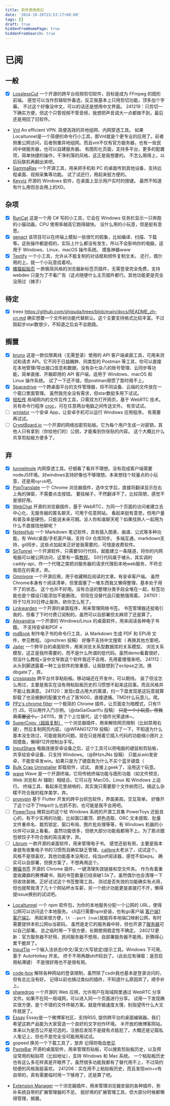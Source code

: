```yaml
---
title: 软件使用简记
date: '2024-10-26T23:53:17+08:00'
tags: []
draft: true
hiddenFromHomePage: true
hiddenFromSearch: true
---
```


# 已阅

## 一般

- [x] [LosslessCut](https://github.com/mifi/lossless-cut)
    一个开源的跨平台视频剪切软件，目标是成为 FFmpeg 的图形前端。
    感觉可以当作剪辑软件备选，反正我基本上只用剪切功能，顶多加个字幕。
    不过这个好像没中文，可以的话还是想用中文界面。
    241219：只剪切一下确实方便，但这个只管视频不管音频，我想把声音调大一点都做不到，最后还是用回了旧软件。
- [Vnt](https://github.com/vnt-dev/vnt)
    An efficient VPN. 简便高效的异地组网、内网穿透工具。
    如果Localtunnel是一个简便的命令行小工具，那Vnt就是个更专业的应用了。前者侧重公网访问，后者侧重异地组网。而且vnt不仅有官方服务器，也有一些民间中继服务器，也可以自建服务器。
    有图形化页面，支持多平台，更多的配置项，简单快捷的操作，干净利落的风格，这正是我想要的。
    不怎么用得上，以后玩联机再翻出来吧。
- [GammaRay](https://github.com/RGAA-Software/GammaRay/blob/master/docs/Readme_CN.md)
    一个开源工具，用来把手机和 PC 的桌面传到其他设备，支持远程桌面、视频采集等功能。
    试了试还行，用起来挺方便的。
- [Keyviz](https://github.com/mulaRahul/keyviz)
    开源的 Windows 软件，在桌面上显示用户实时的按键。
    最然不知道有什么用但总会用上的XD。

## 杂项

- [x] [RunCat](hellogithub.com/repository/7c37c2e3bf3142e7bf5891f5070e3606)
    这是一个用 C# 写的小工具，它会在 Windows 任务栏显示一只奔跑的小猫动画，CPU 使用率越高它跑得越快。
    没什么用的小玩意，但是挺有意思。
- [x] [genact](https://hellogithub.com/repository/6a78a0168ffc4a9f931b0ac1983aea9f)
    该项目可以在终端上模拟一些很忙的假象，比如编译、扫描、下载等。这些操作都是假的，实际上什么都没有发生，所以不会影响你的电脑，适用于 Windows、Linux、macOS 操作系统。
    摸鱼神器www
- [x] [Textify](https://github.com/m417z/Textify)
    一个小工具，允许从不能复制的对话框和控件复制文本。
    还行，偶尔用的上。就一个小玩意挂着呗。
- [x] [橘猫起始页](http://jvmao.net/)
    一款极简风格的浏览器新标签页插件，无需登录完全免费，支持 webdev
    只是为了不看广告（这点随便什么主页插件都行。其他功能更是完全没用过（摊手）

## 待定

- [x] treex
    <https://github.com/shiquda/treex/blob/main/docs/README_zh-cn.md>
    确实想要一个文件树功能代替默认。这个主要支持格式比较丰富。不过刚起步star数很少，不知道之后会不会跑路。

## 搁置

- [x] [bruno](https://github.com/usebruno/bruno)
    这是一款仅限离线（无需登录）使用的 API 客户端桌面工具，可用来测试和请求 API。它不同于日益臃肿、同类型的 Postman 等工具，你可以直接在本地管理/导出接口信息和数据，没有杂七杂八的账号管理、云同步等功能，简单直接、开箱即用的 API 客户端，适用于 Windows、macOS 和 Linux 操作系统。
    试了一下还不错，但postman用惯了暂时用不上。
- [x] [Spacedrive](https://www.spacedrive.com/)
    一个跨桌面平台的文件管理器，将不同设备、云端的文件放在一个窗口里面管理。
    虽然我完全没有需求，但star数挺多用下试试。
- [x] [轻松传](https://easychuan.cn/)
    局域网内的文件互传工具，只需双方打开网页，基于 WebRTC 技术。
    另有命令行程序 [croc](https://github.com/schollz/croc)，可在任意两台电脑之间传送文件。
    有空试试。
- [ ] [winlator](https://github.com/brunodev85/winlator)
    一个安卓 App，让安卓手机可以运行 Windows 应用程序。
    有需要再试试。
- [ ] [CryptBoard.io](https://cryptboard.io/)
    一个开源的网络加密剪贴板。它为每个用户生成一对密钥，其他人只有拿到（你给他们的）公钥，才能看到你张贴的内容。
        这个大概比什么共享剪贴板方便多了。

## 弃

- [x] [tunnelmole](https://tunnelmole.com/)
    内网穿透工具。仔细看了看并不理想。没有现成客户端需要nodeJS环境。对windows支持好像也不够理想。本来想找个轻量点的小玩意，还是用`ngrok`吧。
- [x] [PopTranslate](https://github.com/wa008/PopTranslate)
    一个 Chrome 浏览器插件，选中文字后，直接将翻译显示在右上角的弹窗，不需要点击按钮。
    要挂梯子，不然翻译不了。比较简陋，感觉不是很好用。
- [x] [WebChat](https://github.com/molvqingtai/WebChat)
    开源的浏览器插件，基于 WebRTC，为同一个页面的访问者建立去中心化、无服务器的匿名聊天，可用于任意网站。
    看起来挺有意思，但用户量和普及率是硬伤，只能说未来可期。没人你和谁聊天呢？如果找熟人一起用为什么不直接找他聊呢？
- [x] [NotesHub](https://about.noteshub.app/)
    一个 Markdown 笔记软件，具有插入图表、曲谱、公式等多种功能，有 Web/桌面/手机客户端，支持 Git 仓库同步。
    多端互通，markdown支持，git同步，这些点加起来正好是我需要的，可惜是收费软件。
- [x] [SirTunnel](https://github.com/anderspitman/SirTunnel)
    一个开源软件，只需要50行代码，就能建立一条隧道，将你的内网电脑可以被公网访问，这里有一篇[教程](https://eighty-twenty.org/2023/01/27/sirtunnel-personal-ngrok)。
    50行代码属于噱头，其实调的caddy-api，作一个代理之类把对服务器的请求代理到本地web服务，不符合我现在的需求，弃。
- [x] [Omnivore](https://omnivore.app)
    一个开源应用，用于收藏稍后阅读的文章。有安卓客户端。
    虽然Chrome本身有个阅读清单，但里面塞了一堆东西我又懒得整理，基本处于用不了的状态。
    这个也并不好用。没有合适的整理分类手段全堆在一起，标签功能也是个摆设只能添加不能删改。
    但现在没替代品只能勉强用着。
    241101：将于12月30日停止服务。欸你怎么死了。
- [x] [Linkwarden](https://github.com/linkwarden/linkwarden)
    一个开源的桌面程序，用来管理网络书签。
    书签管理器还挺吸引我的，但看了下时付费订阅制的。虽然可以自部署但太麻烦了还是算了。
- [x] [Alexandria](https://github.com/btpf/Alexandria)
    一个开源的 Windows/Linux 的桌面软件，用来阅读各种电子书籍。
    不支持安卓和PDF ×
- [x] [mdBook](https://github.com/rust-lang/mdBook)
    制作电子书的命令行工具，从 Markdown 生成 PDF 和 EPUB 文件，参见教程。（@mzhren 投稿）
    好像不支持中文搜索（ 再换其他方案吧。
- [x] [Jailer](https://github.com/Wisser/Jailer)
    一个跨平台的桌面软件，用来浏览关系型数据库的关系模型。
    浏览关系模型，这正是我所需要的，而不是什么所谓的低代码。虽然demo看着很好，但没什么教程+没中文导致这个软件我还不会用，先用着慢慢来吧。
    241112：从头到脚透露着一种工业软件的笨重感，让我联想到了eclipse之流。换dbgate了，弃。
- [x] [crosspaste](https://crosspaste.com/)
    跨平台共享粘贴板。移动端还在开发中，可以期待。
    装了但没怎么用过，主要是我实在没有用粘贴板历史的习惯想不起来这回事。而且风格并不能让我满意。
    241120：发现c盘占用大的离谱，扫一下盘发现是这玩意就算卸载了也没被删的配置文件占了我160G，直接逮捕。TMD什么玩意儿，爬。
- [x] [PPz's chrome filter](https://github.com/ppz-pro/chrome-filter)
    一个极简的 Chrome 插件，让页面变为暗模式，只有11行 JS，可以用作入门示例。（@daGaiGuanYu 投稿）
    ~~只是一个小玩意，但我真需要这个。~~
    241115，换了个上位替代，这个插件光荣退休~。
- [x] [SuperCopy（超级复制）](https://enablecopy.com/)
    一个浏览器插件，用来解除网页限制（比如禁用右键），然后复制网页内容。（@WFANG12719 投稿）
    试了一下，不知道为什么基本没生效过，可能是我的问题。现在只是用着它插入代码的功能缩小图片上班摸鱼，懒得f12开控制台手写。
- [x] [InputShare](https://github.com/BHznJNs/InputShare)
    电脑连接安卓设备之后，这个工具可以把电脑的键鼠和剪贴板，共享给安卓设备，只支持 Windows。（@BHznJNs 投稿）
    只能从win发安卓，不能安卓发win。如果只是为了键盘我为什么不买个蓝牙键盘（
- [x] [Bulk Crap Uninstaller](https://github.com/Klocman/Bulk-Crap-Uninstaller)
    卸载软件，试试。
    直接上geek了，没用这个玩意。
- [x] [wave](https://github.com/wavetermdev/waveterm)
    Wave 是一个开源终端，它将传统终端功能与图形功能（如文件预览、Web 浏览和 AI 辅助）相结合。它可以在 MacOS、Linux 和 Windows 上运行。
    终端工具，看起来花里胡哨的，其实我只需要那个文件树而已。搞这么杂糅不符合我的程序美学，弃。
- [ ] [proxypin](https://github.com/wanghongenpin/proxypin)
    基于 Flutter 开发的跨平台抓包软件，界面美观，交互简单。
    好像开了这个过不了https什么也抓不到，也可能是我不会用吧。
- [ ] [PowerToys](https://github.com/microsoft/PowerToys)
    微软出的这个给 Windows 系统的开源工具集 PowerToys 还挺良心的，有不少实用的功能，比如窗口置顶、颜色选取、ORC 文本提取、批量文件重命名、裁剪锁定、窗口布局、图片批处理等等，有 Windows 机器的小伙伴可以装上看看。
    虽然功能很多，但绝大部分功能我都用不上。为了那点醋包顿饺子不符合我的简洁美学，弃。
- [ ] [Librum](https://github.com/Librum-Reader/Librum)
    一款开源的桌面软件，用来管理电子书。
    感觉还挺有用，主要是我本身就有收集电子书的习惯而且确实缺乏管理。[calibre](https://calibre-ebook.com/zh_CN)太老派了，试试这个。
    风格不是很喜欢，其他功能基本没用过，纯当pdf阅读器，感觉不如wps。
    确实可以自部署，但换方案了，不想再用这个。
- [ ] [懒猫书签](https://github.com/Alanrk/LazyCat-Bookmark-Cleaner)
    开源的 Chrome 插件，一键清理失效链接和空文件夹。
    作为有着重度收藏癖的赛博藏书，我的书签数量已经突破1.5k了。虽然偶尔也会清理一下但收效甚微。正好试试这个书签整理工具。
    测试是否失效的功能确实有点用，但也就帮我清了几十个网站杯水车薪，另一个统计功能更是直接打不开，懒得提issue换别的试试吧。
- [Localtunnel](https://theboroer.github.io/localtunnel-www/)
    一个 npm 软件包，为你的本地服务分配一个公网的 URL，使得公网可以访问这个本地服务。
    cli运行需要npm安装，也有go客户端 [客户端1](https://github.com/NoahShen/gotunnelme) [客户端2](https://github.com/localtunnel/go-localtunnel)。
    用起来很方便，`lt --port [num]`就能将本地端口映射公网，有时需要提供本机公网ip当密码。
    虽然是走它的服务器中转，但也开源了[服务器](https://github.com/localtunnel/server)可以自己部署。
    总之临时用一下很方便，长期使用稳定性不确定。
    240212更新：官方服务器不好用，民间服务器不想用，自部署服务器不能用。折腾得心累干脆弃了。
- [InputTip](https://inputtip.pages.dev/)
    一个输入法状态(中文/英文/大写锁定)提示工具。Windows 下可用，基于 AutoHotkey 开发。
    终于不用再跟shift较劲了。（此处应有弹窗：是否启用粘滞键）
    不是很好用也不是很有用。
- [x] [code-box](https://github.com/027xiguapi/code-box)
    解除各种网站的登录限制，虽然除了csdn我也基本是登录访问的，但有总比没有好。
    记得以前也搞过类似的插件，不知道什么原因弃了。顺手补上。
- [x] [sharedrop](https://www.sharedrop.io/)
    一个开源的 Web 应用，允许用户在局域网里通过 WebRTC 分享文件。如果不在同一局域网，可以进入同一个页面进行分享。
    试用一下发现确实很方便，是个不错的文件传输方案。就是传输速度太慢，别指望传什么大文件就是了。
- [x] [Essay](https://www.essay.ink/)
    Essay是一个微博客社区，支持RSS, 提供跨平台的桌面编辑器。我们希望这款产品能为大家营造一个良好的文字创作环境。
    半开放的微博客网站。本来以为是否公开是可选的，注册后发现不是就有点尴尬了。大概还是记载私人笔记上，但也不是完全没可能用用试试。
- [x] gopeed
    换另一个下载工具了，放弃
    记得防吸血[参见](https://github.com/GopeedLab/gopeed/discussions/650)
- [x] [PasteBar](https://github.com/PasteBar/PasteBarApp)
开源的桌面软件，用来管理剪贴板，可以搜索剪贴板历史，以及预设常用的粘贴项（比如地址），支持 Windows 和 Mac 系统。
    一个粘贴板历史也有这么多花样真是开眼界了。虽然很多功能我都有了替代用不上，不过简约轻便的风格我挺喜欢。
    241206：实在用不上粘贴板历史，而且发现win+v有自带的，真有需要临时用一下够用了，还是算了吧。
- [Extension Manager](https://github.com/JasonGrass/auto-extension-manager)
    一个浏览器插件，用来管理浏览器安装的各种插件，弥补系统自带的扩展管理器的不足。
    挺好用的扩展管理工具，但大部分时候都懒得管理，搁置。
